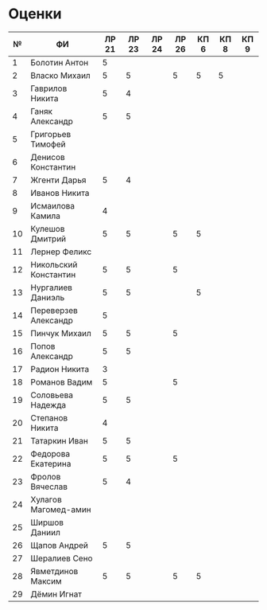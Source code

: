 # Оценки
| №   | ФИ                    | ЛР 21 | ЛР 23 | ЛР 24 | ЛР 26 | КП 6 | КП 8 | КП 9 |
| --- | --------------------- | ----- | ----- | ----- | ----- | ---- | ---- | ---- |
| 1   | Болотин Антон         | 5     |       |       |       |      |      |      |
| 2   | Власко Михаил         | 5     | 5     |       | 5     | 5    | 5    |      |
| 3   | Гаврилов Никита       | 5     | 4     |       |       |      |      |      |
| 4   | Ганяк Александр       | 5     | 5     |       |       |      |      |      |
| 5   | Григорьев Тимофей     |       |       |       |       |      |      |      |
| 6   | Денисов Константин    |       |       |       |       |      |      |      |
| 7   | Жгенти Дарья          | 5     | 4     |       |       |      |      |      |
| 8   | Иванов Никита         |       |       |       |       |      |      |      |
| 9   | Исмаилова Камила      | 4     |       |       |       |      |      |      |
| 10  | Кулешов Дмитрий       | 5     | 5     |       | 5     | 5    |      |      |
| 11  | Лернер Феликс         |       |       |       |       |      |      |      |
| 12  | Никольский Константин | 5     | 5     |       | 5     |      |      |      |
| 13  | Нургалиев  Даниэль    | 5     | 5     |       |       | 5    |      |      |
| 14  | Переверзев Александр  | 5     |       |       |       |      |      |      |
| 15  | Пинчук Михаил         | 5     | 5     |       | 5     |      |      |      |
| 16  | Попов Александр       | 5     | 5     |       |       |      |      |      |
| 17  | Радион Никита         | 3     |       |       |       |      |      |      |
| 18  | Романов Вадим         | 5     |       |       | 5     |      |      |      |
| 19  | Соловьева Надежда     | 5     | 5     |       |       |      |      |      |
| 20  | Степанов Никита       | 4     |       |       |       |      |      |      |
| 21  | Татаркин Иван         | 5     | 5     |       |       |      |      |      |
| 22  | Федорова Екатерина    | 5     | 5     |       | 5     |      |      |      |
| 23  | Фролов Вячеслав       | 5     | 4     |       |       |      |      |      |
| 24  | Хулагов Магомед-амин  |       |       |       |       |      |      |      |
| 25  | Ширшов Даниил         |       |       |       |       |      |      |      |
| 26  | Щапов Андрей          | 5     | 5     |       |       |      |      |      |
| 27  | Шералиев Сено         |       |       |       |       |      |      |      |
| 28  | Явметдинов Максим     | 5     | 5     |       | 5     | 5    |      |      |
| 29  | Дёмин Игнат           |       |       |       |       |      |      |      |
